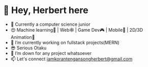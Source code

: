 # 👋 Hey, Herbert here

- 🌱 Currently a computer science junior
- 😍 Machine learning🤖 | Web🕸 | Game Dev🎮 | Mobile📱 | 2D/3D Animation👾
- 🔭 I’m currently working on fullstack projects(MERN)
- 😎 Serious Otaku
- 👯 I’m down for any project whatsoever
- 📫 Let's connect iamkorantengansongherbert@gmail.com

<!--
**H-erbie/H-erbie** is a ✨ _special_ ✨ repository because its `README.md` (this file) appears on your GitHub profile.

Here are some ideas to get you started:

- 🔭 I’m currently working on ...
- 🌱 I’m currently learning ...
- 👯 I’m looking to collaborate on ...
- 🤔 I’m looking for help with ...
- 💬 Ask me about ...
- 📫 How to reach me: ...
- 😄 Pronouns: ...
- ⚡ Fun fact: ...
-->

